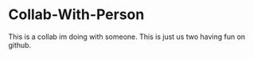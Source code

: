 # Collab-With-Person
This is a collab im doing with someone.
This is just us two having fun on github.
